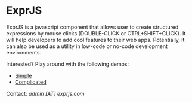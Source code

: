 # ExprJS
ExprJS is a javascript component that allows user to create structured expressions by mouse clicks 
(DOUBLE-CLICK or CTRL+SHIFT+CLICK). It will help developers to add cool features to their web apps.
Potentially, it can also be used as a utility in low-code or no-code development environments.

Interested? Play around with the following demos:
* [Simple](https://exprjs.com/demo/calc.html)
* [Complicated](https://exprjs.com/demo/generic.html)

Contact: _admin [AT] exprjs.com_